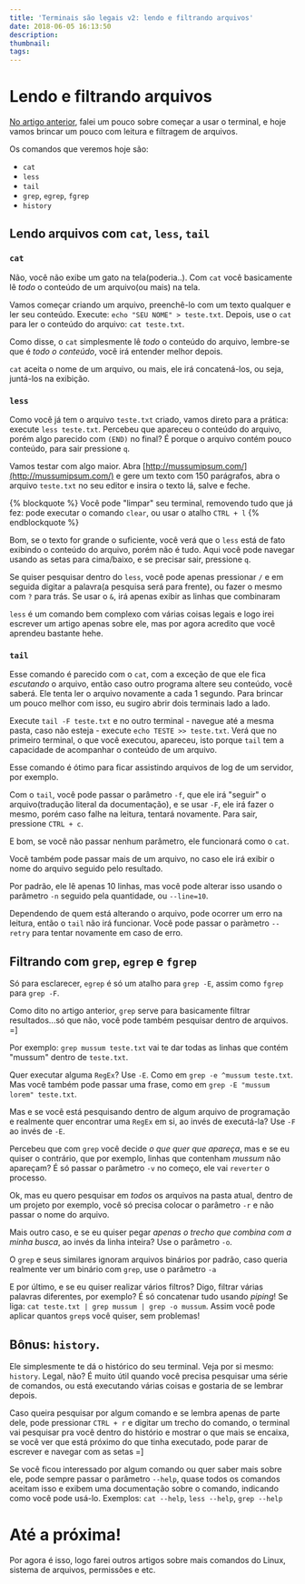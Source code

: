 ```yaml
---
title: 'Terminais são legais v2: lendo e filtrando arquivos'
date: 2018-06-05 16:13:50
description:
thumbnail:
tags:
---
```



# Lendo e filtrando arquivos

[No artigo anterior](), falei um pouco sobre começar a usar o terminal, e hoje vamos brincar um pouco com leitura e filtragem de arquivos.

Os comandos que veremos hoje são:

- `cat`
- `less`
- `tail`
- `grep`, `egrep`, `fgrep`
- `history`

## Lendo arquivos com `cat`, `less`, `tail`

### `cat`

Não, você não exibe um gato na tela(poderia..). Com `cat` você basicamente lê *todo* o conteúdo de um arquivo(ou mais) na tela.

Vamos começar criando um arquivo, preenchê-lo com um texto qualquer e ler seu conteúdo. Execute: `echo "SEU NOME" > teste.txt`. Depois, use o `cat` para ler o conteúdo do arquivo: `cat teste.txt`.

Como disse, o `cat` simplesmente lê *todo* o conteúdo do arquivo, lembre-se que é *todo o conteúdo*, você irá entender melhor depois.

`cat` aceita o nome de um arquivo, ou mais, ele irá concatená-los, ou seja, juntá-los na exibição.

### `less`

Como você já tem o arquivo `teste.txt` criado, vamos direto para a prática: execute `less teste.txt`. Percebeu que apareceu o conteúdo do arquivo, porém algo parecido com `(END)` no final? É porque o arquivo contém pouco conteúdo, para sair pressione `q`.

Vamos testar com algo maior. Abra [http://mussumipsum.com/](http://mussumipsum.com/) e gere um texto com 150 parágrafos, abra o arquivo `teste.txt` no seu editor e insira o texto lá, salve e feche.

{% blockquote %}
Você pode "limpar" seu terminal, removendo tudo que já fez: pode executar o comando `clear`, ou usar o atalho `CTRL + l`
{% endblockquote %}

Bom, se o texto for grande o suficiente, você verá que o `less` está de fato exibindo o conteúdo do arquivo, porém não é tudo. Aqui você pode navegar usando as setas para cima/baixo, e se precisar sair, pressione `q`.

Se quiser pesquisar dentro do `less`, você pode apenas pressionar `/` e em seguida digitar a palavra(a pesquisa será para frente), ou fazer o mesmo com `?` para trás. Se usar o `&`, irá apenas exibir as linhas que combinaram

`less` é um comando bem complexo com várias coisas legais e logo irei escrever um artigo apenas sobre ele, mas por agora acredito que você aprendeu bastante hehe.

### `tail`

Esse comando é parecido com o `cat`, com a exceção de que ele fica *escutando* o arquivo, então caso outro programa altere seu conteúdo, você saberá. Ele tenta ler o arquivo novamente a cada 1 segundo. Para brincar um pouco melhor com isso, eu sugiro abrir dois terminais lado a lado.

Execute `tail -F teste.txt` e no outro terminal - navegue até a mesma pasta, caso não esteja - execute `echo TESTE >> teste.txt`. Verá que no primeiro terminal, o que você executou, apareceu, isto porque `tail` tem a capacidade de acompanhar o conteúdo de um arquivo.

Esse comando é ótimo para ficar assistindo arquivos de log de um servidor, por exemplo.

Com o `tail`, você pode passar o parâmetro `-f`, que ele irá "seguir" o arquivo(tradução literal da documentação), e se usar `-F`, ele irá fazer o mesmo, porém caso falhe na leitura, tentará novamente. Para sair, pressione `CTRL + c`.

E bom, se você não passar nenhum parâmetro, ele funcionará como o `cat`.

Você também pode passar mais de um arquivo, no caso ele irá exibir o nome do arquivo seguido pelo resultado.

Por padrão, ele lê apenas 10 linhas, mas você pode alterar isso usando o parâmetro `-n` seguido pela quantidade, ou `--line=10`.

Dependendo de quem está alterando o arquivo, pode ocorrer um erro na leitura, então o `tail` não irá funcionar. Você pode passar o paràmetro `--retry` para tentar novamente em caso de erro.

## Filtrando com `grep`, `egrep` e `fgrep`

Só para esclarecer, `egrep` é só um atalho para `grep -E`, assim como `fgrep` para `grep -F`.

Como dito no artigo anterior, `grep` serve para basicamente filtrar resultados...só que não, você pode também pesquisar dentro de arquivos. =]

Por exemplo: `grep mussum teste.txt` vai te dar todas as linhas que contém "mussum" dentro de `teste.txt`.

Quer executar alguma `RegEx`? Use `-E`. Como em `grep -e ^mussum teste.txt`. Mas você também pode passar uma frase, como em `grep -E "mussum lorem" teste.txt`.

Mas e se você está pesquisando dentro de algum arquivo de programação e realmente quer encontrar uma `RegEx` em si, ao invés de executá-la? Use `-F` ao invés de `-E`.

Percebeu que com `grep` você decide *o que quer que apareça*, mas e se eu quiser o contrário, que por exemplo, linhas que contenham *mussum* não apareçam? É só passar o parâmetro `-v` no começo, ele vai `reverter` o processo.

Ok, mas eu quero pesquisar em *todos* os arquivos na pasta atual, dentro de um projeto por exemplo, você só precisa colocar o parâmetro `-r` e não passar o nome do arquivo.

Mais outro caso, e se eu quiser pegar *apenas o trecho que combina com a minha busca*, ao invés da linha inteira? Use o parâmetro `-o`.

O `grep` e seus similares ignoram arquivos binários por padrão, caso queria realmente ver um binário com `grep`, use o parâmetro `-a`

E por último, e se eu quiser realizar vários filtros? Digo, filtrar várias palavras diferentes, por exemplo? É só concatenar tudo usando _piping_! Se liga: `cat teste.txt | grep mussum | grep -o mussum`. Assim você pode aplicar quantos `grep`s você quiser, sem problemas!

## Bônus: `history`.

Ele simplesmente te dá o histórico do seu terminal. Veja por si mesmo: `history`. Legal, não? É muito útil quando você precisa pesquisar uma série de comandos, ou está executando várias coisas e gostaria de se lembrar depois.

Caso queira pesquisar por algum comando e se lembra apenas de parte dele, pode pressionar `CTRL + r` e digitar um trecho do comando, o terminal vai pesquisar pra você dentro do histório e mostrar o que mais se encaixa, se você ver que está próximo do que tinha executado, pode parar de escrever e navegar com as setas =]

Se você ficou interessado por algum comando ou quer saber mais sobre ele, pode sempre passar o parâmetro `--help`, quase todos os comandos aceitam isso e exibem uma documentação sobre o comando, indicando como você pode usá-lo. Exemplos: `cat --help`, `less --help`, `grep --help`

# Até a próxima!

Por agora é isso, logo farei outros artigos sobre mais comandos do Linux, sistema de arquivos, permissões e etc.
